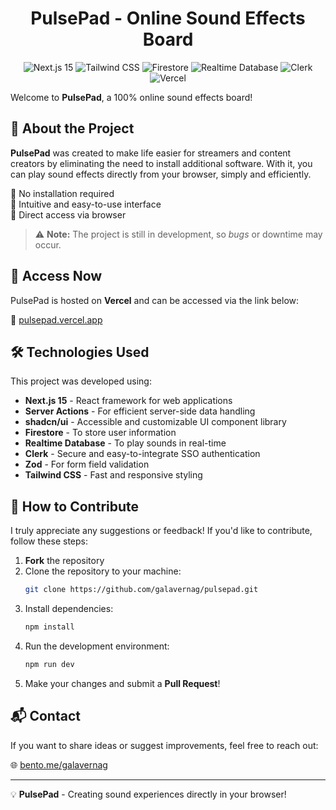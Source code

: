 <h1 align="center">PulsePad - Online Sound Effects Board</h1>

<p align="center">
  <img src="https://img.shields.io/badge/Next.js-15-blue" alt="Next.js 15">
  <img src="https://img.shields.io/badge/TailwindCSS-%2338B2AC.svg?style=flat&logo=tailwind-css&logoColor=white" alt="Tailwind CSS">
  <img src="https://img.shields.io/badge/Firestore-orange" alt="Firestore">
  <img src="https://img.shields.io/badge/Realtime Database-green" alt="Realtime Database">
  <img src="https://img.shields.io/badge/Clerk-SSO-red" alt="Clerk">
  <img src="https://img.shields.io/badge/Vercel-Hosting-black" alt="Vercel">
</p>

Welcome to **PulsePad**, a 100% online sound effects board!

## 📌 About the Project

**PulsePad** was created to make life easier for streamers and content creators by eliminating the need to install additional software. With it, you can play sound effects directly from your browser, simply and efficiently.

🔹 No installation required  
🔹 Intuitive and easy-to-use interface  
🔹 Direct access via browser  

> ⚠️ **Note:** The project is still in development, so *bugs* or downtime may occur.

## 🚀 Access Now

PulsePad is hosted on **Vercel** and can be accessed via the link below:

🔗 [pulsepad.vercel.app](https://pulsepad.vercel.app)

## 🛠 Technologies Used

This project was developed using:

- **Next.js 15** - React framework for web applications
- **Server Actions** - For efficient server-side data handling
- **shadcn/ui** - Accessible and customizable UI component library
- **Firestore** - To store user information
- **Realtime Database** - To play sounds in real-time
- **Clerk** - Secure and easy-to-integrate SSO authentication
- **Zod** - For form field validation
- **Tailwind CSS** - Fast and responsive styling

## 📌 How to Contribute

I truly appreciate any suggestions or feedback! If you'd like to contribute, follow these steps:

1. **Fork** the repository
2. Clone the repository to your machine:
   ```sh
   git clone https://github.com/galavernag/pulsepad.git
   ```
3. Install dependencies:
   ```sh
   npm install
   ```
4. Run the development environment:
   ```sh
   npm run dev
   ```
5. Make your changes and submit a **Pull Request**!

## 📬 Contact

If you want to share ideas or suggest improvements, feel free to reach out:

🌐 [bento.me/galavernag](https://bento.me/galavernag)

---

💡 **PulsePad** - Creating sound experiences directly in your browser!
